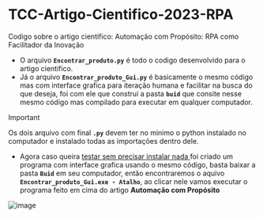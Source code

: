 # TCC-Artigo-Cientifico-2023-RPA

Codigo sobre o artigo cientifico: Automação com Propósito: RPA como Facilitador da Inovação

- O arquivo **`Encontrar_produto.py`** é todo o codigo desenvolvido para o artigo cientifico.
- Já o arquivo **`Encontrar_produto_Gui.py`** é basicamente o mesmo código mas com interface grafica para iteração humana e facilitar na busca do que deseja, foi com ele que construi a pasta **`buid`** que consite nesse mesmo código mas compilado para executar em qualquer computador.

> [!IMPORTANT]
> Os dois arquivo com final **`.py`** devem ter no minimo o python instalado no computador e instalado todas as importações dentro dele.


- Agora caso queira <span style="text-decoration: underline">testar sem precisar instalar nada </span> foi criado um programa com interface grafica usando o mesmo código, basta baixar a pasta **`Buid`** em seu computador, então encontraremos o aquivo **`Encontrar_produto_Gui.exe - Atalho`**, ao clicar nele vamos executar o programa feito em cima do artigo **Automação com Propósito**

![image](https://github.com/W-Fonseca/TCC-Artigo-Cientifico-2023-RPA/assets/64553168/4006ed17-a931-4d3a-8de7-c00ee17b95c6)




